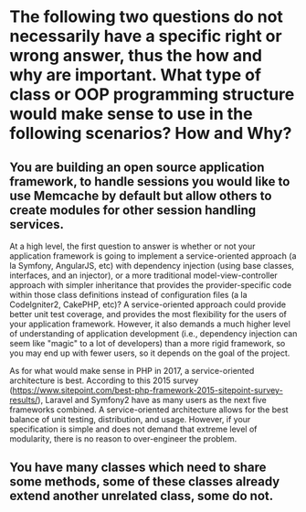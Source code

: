 # The following two questions do not necessarily have a specific right or wrong answer, thus the how and why are important. What type of class or OOP programming structure would make sense to use in the following scenarios? How and Why?

## You are building an open source application framework, to handle sessions you would like to use Memcache by default but allow others to create modules for other session handling services.

At a high level, the first question to answer is whether or not your application framework is going to implement a service-oriented approach (a la Symfony, AngularJS, etc) with dependency injection (using base classes, interfaces, and an injector), or a more traditional model-view-controller approach with simpler inheritance that provides the provider-specific code within those class definitions instead of configuration files (a la CodeIgniter2, CakePHP, etc)? A service-oriented approach could provide better unit test coverage, and provides the most flexibility for the users of your application framework. However, it also demands a much higher level of understanding of application development (i.e., dependency injection can seem like "magic" to a lot of developers) than a more rigid framework, so you may end up with fewer users, so it depends on the goal of the project. 

As for what would make sense in PHP in 2017, a service-oriented architecture is best. According to this 2015 survey (https://www.sitepoint.com/best-php-framework-2015-sitepoint-survey-results/), Laravel and Symfony2 have as many users as the next five frameworks combined. A service-oriented architecture allows for the best balance of unit testing, distribution, and usage. However, if your specification is simple and does not demand that extreme level of modularity, there is no reason to over-engineer the problem.

## You have many classes which need to share some methods, some of these classes already extend another unrelated class, some do not.
